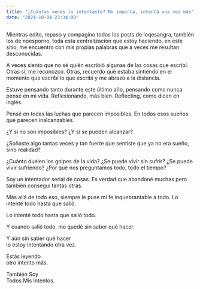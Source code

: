 ```yaml
---
title: "¿Cuántas veces lo intentaste? No importa, intentá una vez más"
date: "2021-10-04 23:34:00"
---
```


Mientras edito, repaso y compagino todos los posts de loqesangra, también los de noesporno, toda esta centralización que estoy haciendo, en este sitio, me encuentro con mis propias palabras que a veces me resultan desconocidas.

A veces siento que no sé quién escribió algunas de las cosas que escribí. Otras sí, me reconozco. Otras, recuerdo qué estaba sintiendo en el momento que escribí lo que escribí y me abrazo a la distancia.

Estuve pensando tanto durante este último año, pensando como nunca pensé en mi vida. Reflexionando, más bien. Reflecting, como dicen en inglés.

Pensé en todas las luchas que parecen imposibles. En todos esos sueños que parecen inalcanzables.

¿Y si no son imposibles? ¿Y si se pueden alcanzar?

¿Soñaste algo tantas veces y tan fuerte que sentiste que ya no era sueño, sino realidad?

¿Cuánto duelen los golpes de la vida? ¿Se puede vivir sin sufrir? ¿Se puede vivir sufriendo? ¿Por qué nos preguntamos todo, todo el tiempo?

Soy un intentador serial de cosas. Es verdad que abandoné muchas pero también conseguí tantas otras.

Más allá de todo eso, siempre le puse mi fe inquebrantable a todo. Lo intenté todo hasta que salió.

Lo intenté todo hasta que salió todo.

Y cuando salió todo, me quedé sin saber qué hacer.

Y aún sin saber qué hacer\
lo estoy intentando otra vez.

Estás leyendo\
otro intento más.

También Soy\
Todos Mis Intentos.